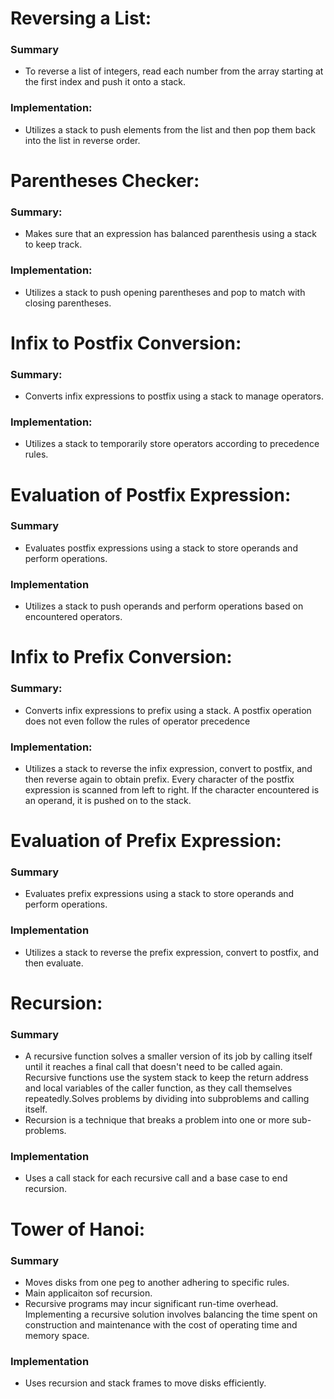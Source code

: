 # Reversing a List:
### Summary 
- To reverse a list of integers, read each number from the array starting at the first index and push it onto a stack.
### Implementation:
 - Utilizes a stack to push elements from the list and then pop them back into the list in reverse order.

# Parentheses Checker:
### Summary: 
- Makes sure that  an expression has balanced parenthesis using a stack to keep track.
### Implementation: 
- Utilizes a stack to push opening parentheses and pop to match with closing parentheses.

# Infix to Postfix Conversion:
### Summary: 
- Converts infix expressions to postfix using a stack to manage operators.
### Implementation: 
- Utilizes a stack to temporarily store operators according to precedence rules.
# Evaluation of Postfix Expression:
### Summary 
- Evaluates postfix expressions using a stack to store operands and perform operations.
### Implementation
- Utilizes a stack to push operands and perform operations based on encountered operators.

# Infix to Prefix Conversion:
### Summary: 
- Converts infix expressions to prefix using a stack. A postfix operation does not even follow the rules of
operator precedence
### Implementation: 
- Utilizes a stack to reverse the infix expression, convert to postfix, and then reverse again to obtain prefix.  Every character of the postfix
expression is scanned from left to right. If the character encountered is an operand, it is pushed
on to the stack.

# Evaluation of Prefix Expression:
### Summary
- Evaluates prefix expressions using a stack to store operands and perform operations.
### Implementation
- Utilizes a stack to reverse the prefix expression, convert to postfix, and then evaluate.

# Recursion:
### Summary
- A recursive function solves a smaller version of its job by calling itself until it reaches a final call that doesn't need to be called again. Recursive functions use the system stack to keep the return address and local variables of the caller function, as they call themselves repeatedly.Solves problems by dividing into subproblems and calling itself. 
- Recursion is a technique that breaks a problem into one or more sub-problems.

### Implementation
- Uses a call stack for each recursive call and a base case to end recursion.

# Tower of Hanoi:
### Summary
-  Moves disks from one peg to another adhering to specific rules.
- Main applicaiton sof recursion.
- Recursive programs may incur significant run-time overhead. Implementing a recursive solution involves balancing the time spent on construction and maintenance with the cost of operating time and memory space. 

### Implementation
- Uses recursion and stack frames to move disks efficiently.